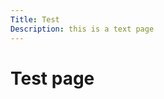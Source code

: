 ```yaml
---
Title: Test
Description: this is a text page 
---
```


Test page
==========================
<div class="box-white"></div>
<div class="box-blue"></div>
<div class="box-red"></div>
<div class="box-green"></div>